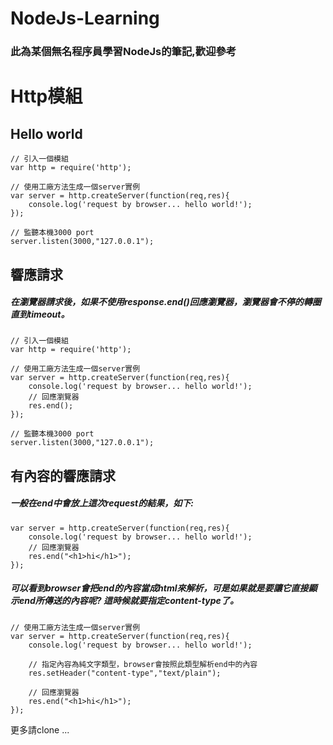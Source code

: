 # NodeJs-Learning
### 此為某個無名程序員學習NodeJs的筆記,歡迎參考

# Http模組

## Hello world

    // 引入一個模組
    var http = require('http');

    // 使用工廠方法生成一個server實例
    var server = http.createServer(function(req,res){
        console.log('request by browser... hello world!');
    });

    // 監聽本機3000 port
    server.listen(3000,"127.0.0.1");

## 響應請求

##### 在瀏覽器請求後，如果不使用response.end()回應瀏覽器，瀏覽器會不停的轉圈直到timeout。

    // 引入一個模組
    var http = require('http');

    // 使用工廠方法生成一個server實例
    var server = http.createServer(function(req,res){
        console.log('request by browser... hello world!');
        // 回應瀏覽器
        res.end();
    });

    // 監聽本機3000 port
    server.listen(3000,"127.0.0.1");

## 有內容的響應請求

##### 一般在end中會放上這次request的結果，如下:

    var server = http.createServer(function(req,res){
        console.log('request by browser... hello world!');
        // 回應瀏覽器
        res.end("<h1>hi</h1>");
    });

##### 可以看到browser會把end的內容當成html來解析，可是如果就是要讓它直接顯示end所傳送的內容呢? 這時候就要指定content-type了。

    // 使用工廠方法生成一個server實例
    var server = http.createServer(function(req,res){
        console.log('request by browser... hello world!');

        // 指定內容為純文字類型，browser會按照此類型解析end中的內容
        res.setHeader("content-type","text/plain");
        
        // 回應瀏覽器
        res.end("<h1>hi</h1>");
    });

更多請clone ...